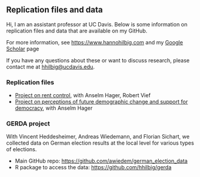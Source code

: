 ## Replication files and data

Hi, I am an assistant professor at UC Davis. Below is some information on replication files and data that are available on my GitHub.

For more information, see <https://www.hannohilbig.com> and my [Google Scholar](https://scholar.google.com/citations?user=JzQv9FMAAAAJ&hl=en&oi=ao) page

If you have any questions about these or want to discuss research, please contact me at <hhilbig@ucdavis.edu>.

### Replication files

- [Project on rent control](https://github.com/hhilbig/hhv_rent_control_replication), with Anselm Hager, Robert Vief
- [Project on perceptions of future demographic change and support for democracy](https://github.com/hhilbig/democ_support_us), with Anselm Hager

### GERDA project

With Vincent Heddesheimer, Andreas Wiedemann, and Florian Sichart, we collected data on German election results at the local level for various types of elections.

- Main GitHub repo: <https://github.com/awiedem/german_election_data>
- R package to access the data: <https://github.com/hhilbig/gerda>
